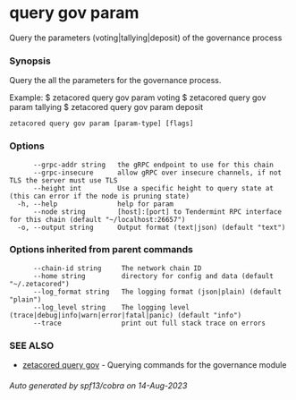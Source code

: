 # query gov param

Query the parameters (voting|tallying|deposit) of the governance process

### Synopsis

Query the all the parameters for the governance process.

Example:
$ zetacored query gov param voting
$ zetacored query gov param tallying
$ zetacored query gov param deposit

```
zetacored query gov param [param-type] [flags]
```

### Options

```
      --grpc-addr string   the gRPC endpoint to use for this chain
      --grpc-insecure      allow gRPC over insecure channels, if not TLS the server must use TLS
      --height int         Use a specific height to query state at (this can error if the node is pruning state)
  -h, --help               help for param
      --node string        [host]:[port] to Tendermint RPC interface for this chain (default "~/localhost:26657")
  -o, --output string      Output format (text|json) (default "text")
```

### Options inherited from parent commands

```
      --chain-id string     The network chain ID
      --home string         directory for config and data (default "~/.zetacored")
      --log_format string   The logging format (json|plain) (default "plain")
      --log_level string    The logging level (trace|debug|info|warn|error|fatal|panic) (default "info")
      --trace               print out full stack trace on errors
```

### SEE ALSO

* [zetacored query gov](zetacored_query_gov.md)	 - Querying commands for the governance module

###### Auto generated by spf13/cobra on 14-Aug-2023
